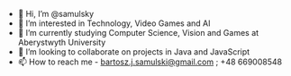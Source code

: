 - 👋 Hi, I’m @samulsky
- 👀 I’m interested in Technology, Video Games and AI
- 🌱 I’m currently studying Computer Science, Vision and Games at Aberystwyth University
- 💞️ I’m looking to collaborate on projects in Java and JavaScript
- 📫 How to reach me - bartosz.j.samulski@gmail.com ; +48 669008548

<!---
samulsky/samulsky is a ✨ special ✨ repository because its `README.md` (this file) appears on your GitHub profile.
You can click the Preview link to take a look at your changes.
--->

